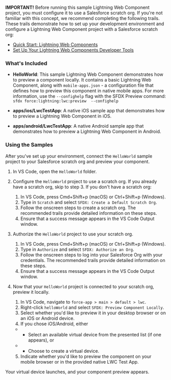 **IMPORTANT!** Before running this sample Lightning Web Component project, you must configure it to use a Salesforce scratch org. If you're not familiar with this concept, we recommend completing the following trails. These trails demonstrate how to set up your development environment and configure a Lightning Web Component project with a Salesforce scratch org:

- [Quick Start: Lightning Web Components](https://trailhead.salesforce.com/content/learn/projects/quick-start-lightning-web-components?trail_id=build-lightning-web-components)
- [Set Up Your Lightning Web Components Developer Tools](https://trailhead.salesforce.com/content/learn/projects/set-up-your-lightning-web-components-developer-tools?trail_id=build-lightning-web-components)

### What's Included
- **HelloWorld**: This sample Lightning Web Component demonstrates how to preview a component locally. It contains a basic Lightning Web Component, along with `mobile-apps.json` - a configuration file that defines how to preview this component in native mobile apps. For more information, use the `--confighelp` flag with the SFDX Preview command: `sfdx force:lightning:lwc:preview  --confighelp`

- **apps/ios/LwcTestApp**: A native iOS sample app that demonstrates how to preview a Lightning Web Component in iOS.

- **apps/android/LwcTestApp**: A native Android sample app that demonstrates how to preview a Lightning Web Component in Android.

### Using the Samples
After you've set up your environment, connect the `HelloWorld` sample project to your Salesforce scratch org and preview your component.

1. In VS Code, open the `HelloWorld` folder.


2. Configure the `HelloWorld` project to use a scratch org. If you already have a scratch org, skip to step 3. If you don't have a scratch org:
    1. In VS Code, press Cmd+Shift+p (macOS) or Ctrl+Shift+p (Windows).
    2. Type in `Scratch` and select `SFDX: Create a Default Scratch Org`.
    3. Follow the onscreen steps to create a scratch org. The recommended trails provide detailed information on these steps.
    4. Ensure that a success message appears in the VS Code Output window.


3. Authorize the `HelloWorld` project to use your scratch org.
    1. In VS Code, press Cmd+Shift+p (macOS) or Ctrl+Shift+p (Windows).
    2. Type in `Authorize` and select `SFDX: Authorize an Org`.
    3. Follow the onscreen steps to log into your Salesforce Org with your credentials. The recommended trails provide detailed information on these steps.
    4. Ensure that a success message appears in the VS Code Output window.


4. Now that your `HelloWorld` project is connected to your scratch org, preview it locally.
    1. In VS Code, navigate to `force-app > main > default > lwc`.
    2. Right-click `helloWorld` and select `SFDX: Preview Component Locally`.
    3. Select whether you'd like to preview it in your desktop browser or on an iOS or Android device. 
    4. If you chose iOS/Android, either
    - - Select an available virtual device from the presented list (if one appears), or 
    - - Choose to create a virtual device.
    5. Indicate whether you'd like to preview the component on your mobile browser or in the provided native LWC Test App.

Your virtual device launches, and your component preview appears.
